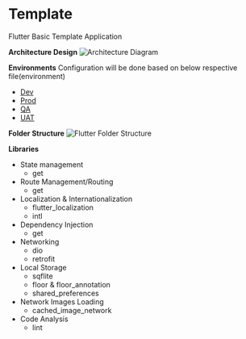 # Template
Flutter Basic Template Application


**Architecture Design**
![Architecture Diagram](https://github.appl.ge.com/Mobile-COE/Flutter-Template/blob/main/resources/clean_architecture_diagram.png)


**Environments**
Configuration will be done based on below respective file(environment)
- [Dev](lib/config/env/dev.dart)
- [Prod](lib/config/env//prod.dart)
- [QA](lib/config/env//qa.dart)
- [UAT](lib/config/env//uat.dart)


**Folder Structure**
![Flutter Folder Structure](https://github.appl.ge.com/Mobile-COE/Flutter-Template/blob/main/resources/Flutter%20Folder%20Structure.png)


**Libraries**
- 	State management
  	- 	get
- 	Route Management/Routing
  	- 	get
- 	Localization & Internationalization
  	- 	flutter_localization
  	- 	intl
- 	Dependency Injection
  	- 	get
- 	Networking
  	- 	dio
  	- 	retrofit
- 	Local Storage
  	- 	sqflite
  	- 	floor & floor_annotation
  	- 	shared_preferences
- 	Network Images Loading
  	- 	cached_image_network
- 	Code Analysis
  	- 	lint

